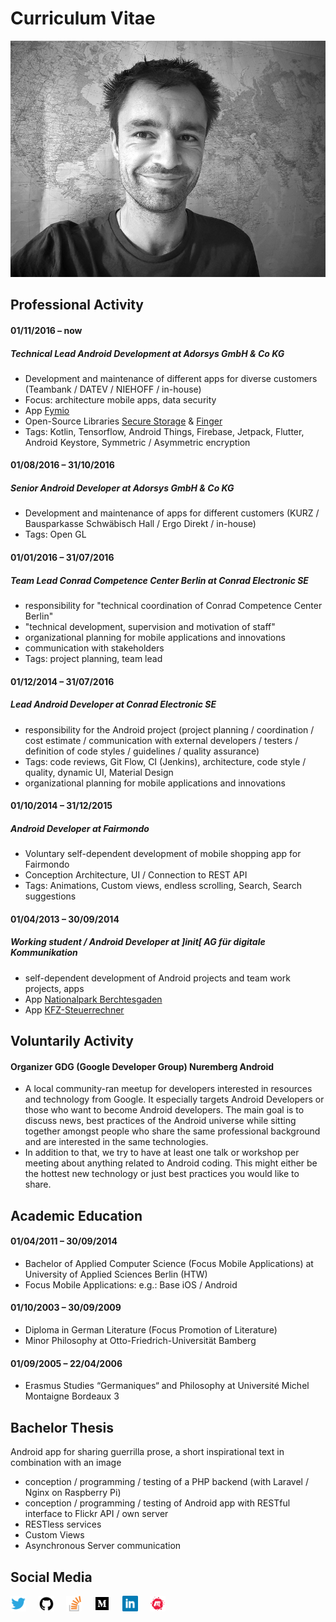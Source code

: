 # Curriculum Vitae

![](cv.jpg)

## Professional Activity

#### 01/11/2016 – now

##### Technical Lead Android Development at Adorsys GmbH & Co KG

- Development and maintenance of different apps for diverse customers (Teambank / DATEV / NIEHOFF / in-house)
- Focus: architecture mobile apps, data security
- App [Fymio](https://play.google.com/store/apps/details?id=de.teambank.fymio)
- Open-Source Libraries [Secure Storage](https://github.com/adorsys/secure-storage-android) & [Finger](https://github.com/adorsys/fingerprint-android)
- Tags: Kotlin, Tensorflow, Android Things, Firebase, Jetpack, Flutter, Android Keystore, Symmetric / Asymmetric encryption

#### 01/08/2016 – 31/10/2016

##### Senior Android Developer at Adorsys GmbH & Co KG

- Development and maintenance of apps for different customers (KURZ / Bausparkasse Schwäbisch Hall / Ergo Direkt / in-house)
- Tags: Open GL

#### 01/01/2016 – 31/07/2016

##### Team Lead Conrad Competence Center Berlin at Conrad Electronic SE

- responsibility for "technical coordination of Conrad Competence Center Berlin"
- "technical development, supervision and motivation of staff"
- organizational planning for mobile applications and innovations
- communication with stakeholders
- Tags: project planning, team lead

#### 01/12/2014 – 31/07/2016

##### Lead Android Developer at Conrad Electronic SE

- responsibility for the Android project (project planning / coordination / cost estimate / communication with external developers / testers / definition of code styles / guidelines / quality assurance)
- Tags: code reviews, Git Flow, CI (Jenkins), architecture, code style / quality, dynamic UI, Material Design
- organizational planning for mobile applications and innovations

#### 01/10/2014 – 31/12/2015

##### Android Developer at Fairmondo

- Voluntary self-dependent development of mobile shopping app for Fairmondo
- Conception Architecture, UI / Connection to REST API
- Tags: Animations, Custom views, endless scrolling, Search, Search suggestions

#### 01/04/2013 – 30/09/2014

##### Working student / Android Developer at ]init[ AG für digitale Kommunikation

- self-dependent development of Android projects and team work projects, apps
- App [Nationalpark Berchtesgaden](https://play.google.com/store/apps/details?id=de.bayern.berchtesgaden)
- App [KFZ-Steuerrechner](https://play.google.com/store/apps/details?id=de.bundesfinanzministerium.kfzrechner)

## Voluntarily Activity

#### Organizer GDG (Google Developer Group) Nuremberg Android

- A local community-ran meetup for developers interested in resources and technology from Google. It especially targets Android Developers or those who want to become Android developers. The main goal is to discuss news, best practices of the Android universe while sitting together amongst people who share the same professional background and are interested in the same technologies.
- In addition to that, we try to have at least one talk or workshop per meeting about anything related to Android coding. This might either be the hottest new technology or just best practices you would like to share.


## Academic Education

#### 01/04/2011 – 30/09/2014

- Bachelor of Applied Computer Science (Focus Mobile Applications) at University of Applied Sciences Berlin (HTW)
- Focus Mobile Applications: e.g.: Base iOS / Android

#### 01/10/2003 – 30/09/2009

- Diploma in German Literature (Focus Promotion of Literature)
- Minor Philosophy at Otto-Friedrich-Universität Bamberg

#### 01/09/2005 – 22/04/2006

- Erasmus Studies “Germaniques“ and Philosophy at Université Michel Montaigne Bordeaux 3


## Bachelor Thesis

Android app for sharing guerrilla prose, a short inspirational text in combination with an image
- conception / programming / testing of a PHP backend (with Laravel / Nginx on Raspberry Pi)
- conception / programming / testing of Android app with RESTful interface to  Flickr API / own server
- RESTless services
- Custom Views
- Asynchronous Server communication

## Social Media

[<img src="twitter.svg" alt="Twitter" height="25" width="25"/>](https://twitter.com/luckyhandler) &nbsp;&nbsp;&nbsp; 
[<img src="github.svg" alt="GitHub" height="25" width="25"/>](https://github.com/luckyhandler) &nbsp;&nbsp;&nbsp;
[<img src="stackoverflow.svg" alt="Stackoverflow" height="25" width="25"/>](https://stackoverflow.com/users/3734116/luckyhandler) &nbsp;&nbsp;&nbsp;
[<img src="medium.svg" alt="Medium" height="25" width="25"/>](https://medium.com/@felicio82) &nbsp;&nbsp;&nbsp;
[<img src="linkedIn.svg" alt="LinkedIn" height="25" width="25"/>](https://www.linkedin.com/in/ninohandler) &nbsp;&nbsp;&nbsp;
[<img src="meetup.svg" alt="Meetup" height="25" width="25"/>](https://www.meetup.com/GDG-Nuremberg-Android) &nbsp;&nbsp;&nbsp;
